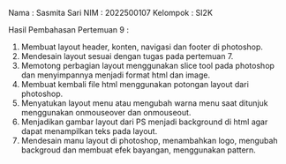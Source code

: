 Nama : Sasmita Sari
NIM : 2022500107
Kelompok : SI2K

Hasil Pembahasan Pertemuan 9 :
1. Membuat layout header, konten, navigasi dan footer di photoshop. 
2. Mendesain layout sesuai dengan tugas pada pertemuan 7. 
3. Memotong perbagian layout menggunakan slice tool pada photoshop dan menyimpannya menjadi format html dan image.
4. Membuat kembali file html menggunakan potongan layout dari photoshop.
5. Menyatukan layout menu atau mengubah warna menu saat ditunjuk menggunakan onmouseover dan onmouseout.
6. Menjadikan gambar layout dari PS menjadi background di html agar dapat menampilkan teks pada layout.
7. Mendesain manu layout di photoshop, menambahkan logo, mengubah backgroud dan membuat efek bayangan, menggunakan pattern.
